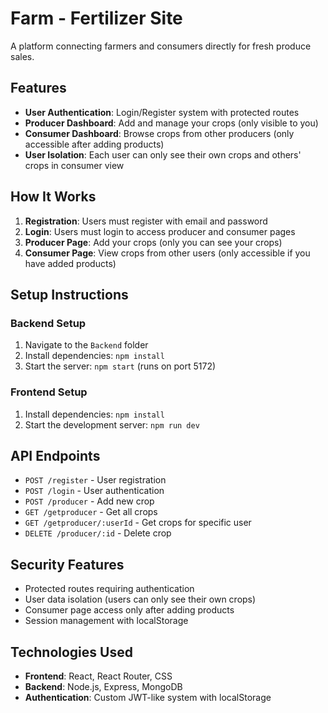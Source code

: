 # Farm - Fertilizer Site

A platform connecting farmers and consumers directly for fresh produce sales.

## Features

- **User Authentication**: Login/Register system with protected routes
- **Producer Dashboard**: Add and manage your crops (only visible to you)
- **Consumer Dashboard**: Browse crops from other producers (only accessible after adding products)
- **User Isolation**: Each user can only see their own crops and others' crops in consumer view

## How It Works

1. **Registration**: Users must register with email and password
2. **Login**: Users must login to access producer and consumer pages
3. **Producer Page**: Add your crops (only you can see your crops)
4. **Consumer Page**: View crops from other users (only accessible if you have added products)

## Setup Instructions

### Backend Setup
1. Navigate to the `Backend` folder
2. Install dependencies: `npm install`
3. Start the server: `npm start` (runs on port 5172)

### Frontend Setup
1. Install dependencies: `npm install`
2. Start the development server: `npm run dev`

## API Endpoints

- `POST /register` - User registration
- `POST /login` - User authentication
- `POST /producer` - Add new crop
- `GET /getproducer` - Get all crops
- `GET /getproducer/:userId` - Get crops for specific user
- `DELETE /producer/:id` - Delete crop

## Security Features

- Protected routes requiring authentication
- User data isolation (users can only see their own crops)
- Consumer page access only after adding products
- Session management with localStorage

## Technologies Used

- **Frontend**: React, React Router, CSS
- **Backend**: Node.js, Express, MongoDB
- **Authentication**: Custom JWT-like system with localStorage

